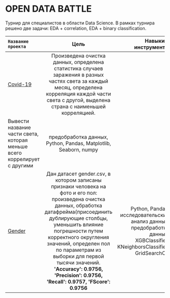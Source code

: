 # OPEN DATA BATTLE

Турнир для специалистов в области Data Science. В рамках турнира решено две задачи: EDA + correlation, EDA + binary classification.




<code>**Название проекта** | Цель | Навыки и инструменты
:------------- |:-----:| -------:
[Covid-19](https://github.com/DariaGoncharevskaia/open-data-battle/blob/main/Covid-19.ipynb) | Произведена очистка данных, определена статистика случаев заражения в разных частях света за каждый месяц, определена корреляция каждой части света с другой, выделена страна с наименьшей корреляцией. 
Вывести название части света, которая меньше всего коррелирует с другими | предобработка данных, Python, Pandas, Matplotlib, Seaborn, numpy
[Gender](https://github.com/DariaGoncharevskaia/open-data-battle/blob/main/Gender.ipynb) |Дан датасет gender.csv, в котором записаны признаки человека на фото и его пол: произведена очистка данных, обработка датафрейма(присоединить дублирующие столбцы, уменьшить влияние погрешности путем корректного округления значений, определен пол по параметрам из выборки для первой тысячи значений. **'Accuracy': 0.9756, 'Precision': 0.9756, 'Recall': 0.9757, 'FScore': 0.9756** | Python, Pandas, исследовательский анализ данных, предобработка данных, XGBClassifier, KNeighborsClassifier, GridSearchCV
<code>
